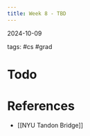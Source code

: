 ```yaml
---
title: Week 8 - TBD
---
```

2024-10-09

tags: #cs #grad

# Todo

# References
- [[NYU Tandon Bridge]]